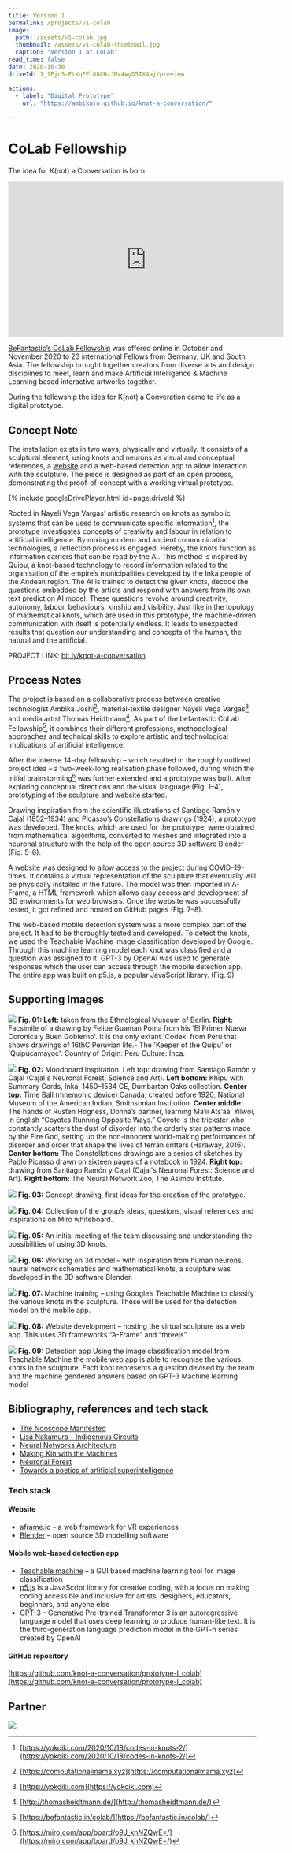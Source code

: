 ```yaml
---
title: Version 1
permalink: /projects/v1-colab
image: 
  path: /assets/v1-colab.jpg
  thumbnail: /assets/v1-colab-thumbnail.jpg
  caption: "Version 1 at CoLab"
read_time: false
date: 2020-10-30
driveId: 1_1PjcS-FtXqFEl88CHzJMv4wgD5IX4aj/preview

actions:
  - label: "Digital Prototype"
    url: "https://ambikajo.github.io/knot-a-conversation/"

---
```


# CoLab Fellowship
The idea for K(not) a Conversation is born.

<div class="embed-responsive embed-responsive-16by9">
<iframe width="560" height="315" src="https://www.youtube.com/embed/mScIl9BM_HM?start=401" class="align-center" alt="" frameborder="0" allow="accelerometer; autoplay; clipboard-write; encrypted-media; gyroscope; picture-in-picture" allowfullscreen></iframe>
</div>

[BeFantastic’s CoLab Fellowship](https://befantastic.in/) was offered online in October and November 2020 to 23 international Fellows from Germany, UK and South Asia. The fellowship brought together creators from diverse arts and design disciplines to meet, learn and make Artificial Intelligence & Machine Learning based interactive artworks together.

During the fellowship the idea for K(not) a Converation came to life as a digital prototype.

## Concept Note
The installation exists in two ways, physically and virtually. It consists of a sculptural element, using knots and neurons as visual and conceptual references, a [website](https://ambikajo.github.io/knot-a-conversation/) and a web-based detection app to allow interaction with the sculpture. The piece is designed as part of an open process, demonstrating the proof-of-concept with a working virtual prototype. 

{% include googleDrivePlayer.html id=page.driveId %}
<br />

Rooted in Nayeli Vega Vargas’ artistic research on knots as symbolic systems that can be used to communicate specific information[^1], the prototype investigates concepts of creativity and labour in relation to artificial intelligence. By mixing modern and ancient communication technologies, a reflection process is engaged. Hereby, the knots function as information carriers that can be read by the AI. This method is inspired by Quipu, a knot-based technology to record information related to the organisation of the empire’s municipalities developed by the Inka people of the Andean region. The AI is trained to detect the given knots, decode the questions embedded by the artists and respond with answers from its own text prediction AI model. These questions revolve around creativity, autonomy, labour, behaviours, kinship and visibility. Just like in the topology of mathematical knots, which are used in this prototype, the machine-driven communication with itself is potentially endless. It leads to unexpected results that question our understanding and concepts of the human, the natural and the artificial.

PROJECT LINK: [bit.ly/knot-a-conversation](https://bit.ly/knot-a-conversation)

## Process Notes
The project is based on a collaborative process between creative technologist Ambika Joshi[^2], material-textile designer Nayeli Vega Vargas[^3] and media artist Thomas Heidtmann[^4]. As part of the befantastic CoLab Fellowship[^5], it combines their different professions, methodological approaches and technical skills to explore artistic and technological implications of artificial intelligence.

After the intense 14-day fellowship – which resulted in the roughly outlined project idea – a two-week-long realisation phase followed, during which the initial brainstorming[^6] was further extended and a prototype was built. After exploring conceptual directions and the visual language (Fig. 1–4), prototyping of the sculpture and website started.

Drawing inspiration from the scientific illustrations of Santiago Ramón y Cajal (1852–1934) and Picasso’s Constellations drawings (1924), a prototype was developed. The knots, which are used for the prototype, were obtained from mathematical algorithms, converted to meshes and integrated into a neuronal structure with the help of the open source 3D software Blender (Fig. 5–6). 

A website was designed to allow access to the project during COVID-19-times. It contains a virtual representation of the sculpture that eventually will be physically installed in the future. The model was then imported in A-Frame, a HTML framework which allows easy access and development of 3D environments for web browsers. Once the website was successfully tested, it got refined and hosted on GitHub pages (Fig. 7–8). 

The web-based mobile detection system was a more complex part of the project. It had to be thoroughly tested and developed. To detect the knots, we used the Teachable Machine image classification developed by Google. Through this machine learning model each knot was classified and a question was assigned to it. GPT-3 by OpenAI was used to generate responses which the user can access through the mobile detection app. The entire app was built on p5.js, a popular JavaScript library. (Fig. 9)

## Supporting Images
![](https://github.com/knot-a-conversation/about/raw/gh-pages/assets/01_KAC_concept_quipur.jpg)
**Fig. 01: Left:** taken from the Ethnological Museum of Berlin. **Right:** Facsimile of a drawing by Felipe Guaman Poma from his 'El Primer Nueva Coronica y Buen Gobierno'. It is the only extant 'Codex' from Peru that shows drawings of 16thC Peruvian life.- The 'Keeper of the Quipu' or 'Quipucamayoc'. 
Country of Origin: Peru Culture: Inca. 

![](https://github.com/knot-a-conversation/about/raw/gh-pages/assets/02_KAC_concept_knot_structure.jpg)
**Fig. 02:** Moodboard inspiration. Left top: drawing from Santiago Ramón y Cajal (Cajal's Neuronal Forest: Science and Art). **Left bottom:** Khipu with Summary Cords, Inka, 1450–1534 CE, Dumbarton Oaks collection. **Center top:** Time Ball (mnemonic device) Canada, created before 1920, National Museum of the American Indian, Smithsonian Institution. **Center middle:** The hands of Rusten Hogness, Donna’s partner, learning Ma’ii Ats’áá’ Yílwoí, in English “Coyotes Running Opposite Ways.” Coyote is the trickster who constantly scatters the dust of disorder into the orderly star patterns made by the Fire God, setting up the non-innocent world-making performances of disorder and order that shape the lives of terran critters (Haraway, 2016). **Center bottom:** The Constellations drawings are a series of sketches by Pablo Picasso drawn on sixteen pages of a notebook in 1924. **Right top:** drawing from Santiago Ramón y Cajal (Cajal's Neuronal Forest: Science and Art). **Right bottom:** The Neural Network Zoo, The Asimov Institute.

![](https://github.com/knot-a-conversation/about/raw/gh-pages/assets/03_KAC_concept_drawing.jpg)
**Fig. 03:** Concept drawing, first ideas for the creation of the prototype.

![](https://github.com/knot-a-conversation/about/raw/gh-pages/assets/04_KAC_concept_miroboard.JPG)
**Fig. 04:** Collection of the group’s ideas, questions, visual references and inspirations on Miro whiteboard. 

![](https://github.com/knot-a-conversation/about/raw/gh-pages/assets/05_KAC_discussing_knots.jpeg)
**Fig. 05:** An initial meeting of the team discussing and understanding the possibilities of using 3D knots.

![](https://github.com/knot-a-conversation/about/raw/gh-pages/assets/06_KAC_3dmodel_WIP.png)
**Fig. 06:** Working on 3d model – with inspiration from human neurons, neural network schematics and mathematical knots, a sculpture was developed in the 3D software Blender. 

![](https://github.com/knot-a-conversation/about/raw/gh-pages/assets/07_KAC_machine-training.jpg)
**Fig. 07:** Machine training – using Google’s Teachable Machine to classify the various knots in the sculpture. These will be used for the detection model on the mobile app.

![](https://github.com/knot-a-conversation/about/raw/gh-pages/assets/08_KAC_website.jpg)
**Fig. 08:** Website development – hosting the virtual sculpture as a web app. This uses 3D frameworks “A-Frame” and “threejs”. 

![](https://github.com/knot-a-conversation/about/raw/gh-pages/assets/09_KAC_detection_app.jpg)
**Fig. 09:** Detection app
Using the image classification model from Teachable Machine the mobile web app is able to recognise the various knots in the sculpture. Each knot represents a question devised by the team and the machine gendered answers based on GPT-3 Machine learning model

## Bibliography, references and tech stack     

- [The Nooscope Manifested](https://nooscope.ai/)
- [Lisa Nakamura – Indigenous Circuits](https://lnakamur.files.wordpress.com/2011/01/indigenous-circuits-nakamura-aq.pdf)
- [Neural Networks Architecture](https://www.asimovinstitute.org/neural-network-zoo/)                    
- [Making Kin with the Machines](https://jods.mitpress.mit.edu/pub/lewis-arista-pechawis-kite/release/1)
- [Neuronal Forest](https://www.humanbrainproject.eu/en/follow-hbp/news/cajal-s-neuronal-forest-new-book-by-javier-defelipe/)
- [Towards a poetics of artificial superintelligence](https://medium.com/after-us/towards-a-poetics-of-artificial-superintelligence-ebff11d2d249)

### Tech stack 
#### Website
- [aframe.io](https://aframe.io) – a web framework for VR experiences
- [Blender](https://blender.org) – open source 3D modelling software 

#### Mobile web-based detection app
- [Teachable machine](https://teachablemachine.withgoogle.com/) – a GUI based machine learning tool for image classification
- [p5.js](https://p5js.org/) is a JavaScript library for creative coding, with a focus on making coding accessible and inclusive for artists, designers, educators, beginners, and anyone else
- [GPT-3](https://github.com/openai/gpt-3) – Generative Pre-trained Transformer 3 is an autoregressive language model that uses deep learning to produce human-like text. It is the third-generation language prediction model in the GPT-n series created by OpenAI

#### GitHub repository
 [https://github.com/knot-a-conversation/prototype-I_colab](https://github.com/knot-a-conversation/prototype-I_colab)


## Partner

![](/assets/logos/v1-logos.png) 

[^1]:[https://yokoiki.com/2020/10/18/codes-in-knots-2/](https://yokoiki.com/2020/10/18/codes-in-knots-2/)
[^2]:[https://computationalmama.xyz](https://computationalmama.xyz)
[^3]:[https://yokoiki.com](https://yokoiki.com)
[^4]:[http://thomasheidtmann.de/](http://thomasheidtmann.de/)
[^5]:[https://befantastic.in/colab/](https://befantastic.in/colab/)
[^6]:[https://miro.com/app/board/o9J_khNZQwE=/](https://miro.com/app/board/o9J_khNZQwE=/)


